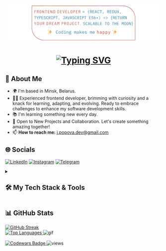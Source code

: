 <div align="center">
      <img src="./assets/veluat-created-frontend-img.png" alt="img top" width="1016"/>
<h1><a href="https://git.io/typing-svg"><img src="https://readme-typing-svg.demolab.com?font=Fira+Code&weight=500&size=30&duration=2000&pause=1000&color=f05237&center=true&multiline=true&repeat=true&random=false&width=435&height=110&lines=Greetings!+%F0%9F%91%8B;I+am+Julia+Popova.;Frontend+Web+Developer." alt="Typing SVG" /></a></h1>
</div>

## 💫 About Me

* 🌍 I'm based in Minsk, Belarus.
* 👨‍💻️ Experienced frontend developer, brimming with curiosity and a knack for learning, adapting, and evolving. Ready
  to embrace challenges to enhance my software development skills.
* 📚 I'm learning something new every day.
* 🤝 Open to New Projects and Collaboration. Let's create something amazing together!
* 📫 **How to reach me:** j.popova.dev@gmail.com

## 🌐 Socials

[![LinkedIn](https://img.shields.io/badge/LinkedIn-%230077B5.svg?logo=linkedin&logoColor=white)](https://linkedin.com/in/julia-popova-developer) [![Instagram](https://img.shields.io/badge/Instagram-%23F05237.svg?logo=Instagram&logoColor=white)](https://instagram.com/vamp.veluat) [![Telegram](https://img.shields.io/badge/Telegram-%230088CC.svg?logo=Telegram&logoColor=white)](https://t.me/veluat)

<details>
      <summary><h2>🛠 My Tech Stack & Tools</h2></summary>
      <div align="center">
            <img src="https://img.shields.io/badge/javascript-%23F7DF1E.svg?style=for-the-badge&logo=javascript&logoColor=%23323330" alt="JavaScript Badge">
            <img src="https://img.shields.io/badge/typescript-%23007ACC.svg?style=for-the-badge&logo=typescript&logoColor=white" alt="TypeScript Badge">
            <img src="https://img.shields.io/badge/next%20js-000000?style=for-the-badge&logo=nextdotjs&logoColor=white" alt="Next.js Badge">
            <img src="https://img.shields.io/badge/react-%2320232a.svg?style=for-the-badge&logo=react&logoColor=%2361DAFB" alt="React.js Badge">
            <img src="(https://img.shields.io/badge/vuejs-%2335495e.svg?style=for-the-badge&logo=vuedotjs&logoColor=%234FC08D" alt="Vue.js Badge">
            <img src="https://img.shields.io/badge/React_Router-CA4245?style=for-the-badge&logo=react-router&logoColor=white" alt="React Router Badge">
            <img src="https://img.shields.io/badge/React_Query-FF4154?style=for-the-badge&logo=ReactQuery&logoColor=white" alt="React Query Badge">
            <img src="https://img.shields.io/badge/redux-%23593d88.svg?style=for-the-badge&logo=redux&logoColor=white" alt="Redux Badge">
            <img src="https://img.shields.io/badge/redux_toolkit-%23593d88.svg?style=for-the-badge&logo=redux&logoColor=white" alt="Redux Toolkit Badge">
            <img src="https://img.shields.io/badge/rtk_Query-%23593d88.svg?style=for-the-badge&logo=redux&logoColor=white" alt="Redux Toolkit Query Badge">
            <img src="https://img.shields.io/badge/Redux%20saga-%23593d88?style=for-the-badge&logo=redux%20saga&logoColor=white" alt="Redux Saga Badge">
            <img src="https://img.shields.io/badge/React%20Hook%20Form-%23EC5990.svg?style=for-the-badge&logo=reacthookform&logoColor=white" alt="React Hook Form Badge">
            <img src="https://img.shields.io/badge/Formik/Yup-black?style=for-the-badge&amp;logo=formik&amp;logoColor=white" alt="Formik Badge">
            <img src="https://img.shields.io/badge/-ApolloGraphQL-311C87?style=for-the-badge&logo=apollo-graphql" alt="ApolloGraphQL Badge">
            <img src="https://img.shields.io/badge/node.js-6DA55F?style=for-the-badge&logo=node.js&logoColor=white" alt="Node.js Badge">
            <img src="https://img.shields.io/badge/Supabase-3ECF8E?style=for-the-badge&logo=supabase&logoColor=white" alt="Supabase Badge">
            <img src="https://img.shields.io/badge/jquery-%230769AD.svg?style=for-the-badge&logo=jquery&logoColor=white" alt="JQuery Badge">
            <img src="https://img.shields.io/badge/Axios-5A29E4.svg?style=for-the-badge&amp;logo=Axios&amp;logoColor=white" alt="Axios Badge">
            <img src="https://img.shields.io/badge/Socket.io-black?style=for-the-badge&logo=socket.io&badgeColor=010101" alt="Socket Badge">
            <img src="https://img.shields.io/badge/JWT-black?style=for-the-badge&logo=JSON%20web%20tokens" alt="JWT Badge">
            <img src="https://img.shields.io/badge/Stripe-5469d4?style=for-the-badge&logo=stripe&logoColor=ffffff" alt="Stripe Badge">
            <img src="https://img.shields.io/badge/PayPal-00457C?style=for-the-badge&logo=paypal&logoColor=white" alt="PayPal Badge">
            <img src="https://img.shields.io/badge/webpack-%238DD6F9.svg?style=for-the-badge&logo=webpack&logoColor=black" alt="Webpack Badge">
            <img src="https://img.shields.io/badge/esbuild-%23FFCF00.svg?style=for-the-badge&logo=esbuild&logoColor=black" alt="esbuild Badge">
            <img src="https://img.shields.io/badge/Vite-B73BFE?style=for-the-badge&logo=vite&logoColor=FFD62E" alt="Vite Badge">
            <img src="https://img.shields.io/badge/-Vitest-252529?style=for-the-badge&logo=vitest&logoColor=FCC72B" alt="Vitest Badge">
            <img src="https://img.shields.io/badge/-cypress-%23E5E5E5?style=for-the-badge&logo=cypress&logoColor=058a5e" alt="Cypress Badge">
            <img src="https://img.shields.io/badge/-TestingLibrary-%23E33332?style=for-the-badge&logo=testing-library&logoColor=white" alt="Testing Library Badge">
            <img src="https://img.shields.io/badge/-jest-%23C21325?style=for-the-badge&logo=jest&logoColor=white" alt="Jest Badge">
            <img src="https://img.shields.io/badge/-Storybook-FF4785?style=for-the-badge&logo=storybook&logoColor=white" alt="Storybook Badge">
            <img src="https://img.shields.io/badge/Postman-FF6C37?style=for-the-badge&logo=Postman&logoColor=white" alt="Postman Badge">
            <img src="https://img.shields.io/badge/-Swagger-%23Clojure?style=for-the-badge&logo=swagger&logoColor=white" alt="Swagger Badge">
            <img src="https://img.shields.io/badge/stylelint-000?style=for-the-badge&logo=stylelint&logoColor=white" alt="Stylelint Badge">
            <img src="https://img.shields.io/badge/prettier-1A2C34?style=for-the-badge&amp;logo=prettier&amp;logoColor=F7BA3E" alt="Prettier Badge">
            <img src="https://img.shields.io/badge/eslint-3A33D1?style=for-the-badge&logo=eslint&logoColor=white" alt="ESLint Badge">
            <img src="https://img.shields.io/badge/Zod-000000?style=for-the-badge&logo=zod&logoColor=3068B7" alt="Zod Badge">
            <img src="https://img.shields.io/badge/git-%23F05033.svg?style=for-the-badge&logo=git&logoColor=white" alt="Git Badge">
            <img src="https://img.shields.io/badge/Lodash-3492FF?style=for-the-badge&logo=lodash&logoColor=white" alt="Lodash Badge">
            <img src="https://img.shields.io/badge/figma-%23F24E1E.svg?style=for-the-badge&logo=figma&logoColor=white" alt="Figma Badge">
            <img src="https://img.shields.io/badge/Canva-%2300C4CC.svg?&style=for-the-badge&logo=Canva&logoColor=white" alt="Canva Badge">
            <img src="https://img.shields.io/badge/html5-%23E34F26.svg?style=for-the-badge&logo=html5&logoColor=white" alt="HTML5 Badge">
            <img src="https://img.shields.io/badge/css3-%231572B6.svg?style=for-the-badge&logo=css3&logoColor=white" alt="CSS3 Badge">
            <img src="https://img.shields.io/badge/SASS-hotpink.svg?style=for-the-badge&logo=SASS&logoColor=white" alt="SASS Badge">
            <img src="https://img.shields.io/badge/styled--components-DB7093?style=for-the-badge&logo=styled-components&logoColor=white" alt="Styled Components Badge">
            <img src="https://img.shields.io/badge/radix%20ui-161618.svg?style=for-the-badge&logo=radix-ui&logoColor=white" alt="Radix UI Badge">
            <img src="https://img.shields.io/badge/Tailwind_CSS-38B2AC?style=for-the-badge&logo=tailwind-css&logoColor=white" alt="Tailwind CSS Badge">
            <img src="https://img.shields.io/badge/shadcn%2Fui-000000?style=for-the-badge&logo=shadcnui&logoColor=white" alt="Shadcn/ui Badge">
            <img src="https://img.shields.io/badge/Mantine-ffffff?style=for-the-badge&logo=Mantine&logoColor=339af0" alt="Mantine Badge">
            <img src="https://img.shields.io/badge/Material%20UI-007FFF?style=for-the-badge&logo=mui&logoColor=white" alt="MUI Badge">
            <img src="https://img.shields.io/badge/Bootstrap-563D7C?style=for-the-badge&logo=bootstrap&logoColor=white" alt="Bootstrap Badge">
            <img src="https://img.shields.io/badge/Ant%20Design-1890FF?style=for-the-badge&logo=antdesign&logoColor=white" alt="Ant Design Badge">
            <img src="https://img.shields.io/badge/chatGPT-74aa9c?style=for-the-badge&logo=openai&logoColor=white" alt="ChatGPT Badge">
            <img src="https://img.shields.io/badge/yarn-%232C8EBB.svg?style=for-the-badge&logo=yarn&logoColor=white" alt="Yarn Badge">
            <img src="https://img.shields.io/badge/pnpm-%234a4a4a.svg?style=for-the-badge&logo=pnpm&logoColor=f69220" alt="PNPM Badge">
            <img src="https://img.shields.io/badge/NPM-%23CB3837.svg?style=for-the-badge&logo=npm&logoColor=white" alt="NPM Badge">
            <img src="https://img.shields.io/badge/webstorm-143?style=for-the-badge&logo=webstorm&logoColor=white&color=black" alt="WebStorm Badge">
            <img src="https://img.shields.io/badge/Visual_Studio_Code-0078D4?style=for-the-badge&logo=visual%20studio%20code&logoColor=white" alt="Visual Studio Code Badge">
            <img src="https://img.shields.io/badge/github%20pages-121013?style=for-the-badge&logo=github&logoColor=white" alt="Github Page Badge">
            <img src="https://img.shields.io/badge/Netlify-00C7B7?style=for-the-badge&logo=netlify&logoColor=white" alt="Netlify Badge">
            <img src="https://img.shields.io/badge/vercel-%23000000.svg?style=for-the-badge&logo=vercel&logoColor=white" alt="Vercel Badge">
            <img src="https://img.shields.io/badge/heroku-%23430098.svg?style=for-the-badge&logo=heroku&logoColor=white" alt="Heroku Badge">
            <img src="https://img.shields.io/badge/Render-%46E3B7.svg?style=for-the-badge&logo=render&logoColor=white" alt="Render Badge">
            <img src="https://img.shields.io/badge/jira-%230A0FFF.svg?style=for-the-badge&logo=jira&logoColor=white" alt="Jira Badge">
      </div>
</details>

## 📊 GitHub Stats

<a href="https://git.io/streak-stats">
      <img src="https://github-readme-streak-stats.herokuapp.com/?user={veluat}&theme=swift&date_format=j%20M%5B%20Y%5D" alt="GitHub Streak">
</a>
<br/>
<div>
      <a href="https://github.com/veluat/github-readme-stats">
            <img src="https://github-readme-stats.vercel.app/api/top-langs/?username=veluat&layout=compact&theme=swift" alt="Top Languages">
      </a>
      <img src="./assets/veluat-created-gif.gif" alt="gif" width="180">
</div>
<br/>
<div>
      <a href="https://www.codewars.com/users/veluat" target="_blank">
            <img src="https://www.codewars.com/users/veluat/badges/micro" alt="Codewars Badge">
      </a>
      <img src="https://komarev.com/ghpvc/?username=veluat" alt="views">
</div>
